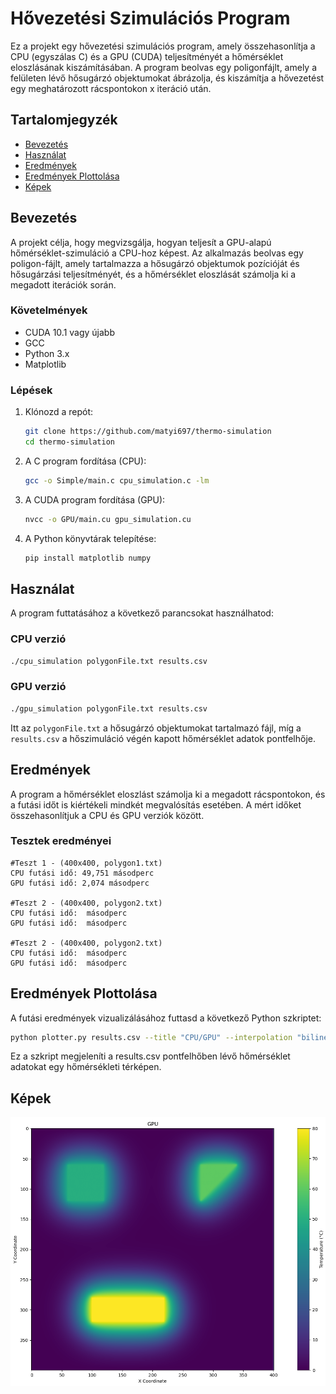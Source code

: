 # Hővezetési Szimulációs Program

Ez a projekt egy hővezetési szimulációs program, amely összehasonlítja a CPU (egyszálas C) és a GPU (CUDA) teljesítményét a hőmérséklet eloszlásának kiszámításában. A program beolvas egy poligonfájlt, amely a felületen lévő hősugárzó objektumokat ábrázolja, és kiszámítja a hővezetést egy meghatározott rácspontokon x iteráció után.

## Tartalomjegyzék

- [Bevezetés](#bevezetés)
- [Használat](#használat)
- [Eredmények](#eredmények)
- [Eredmények Plottolása](#eredmények-plottolása)
- [Képek](#képek)

## Bevezetés

A projekt célja, hogy megvizsgálja, hogyan teljesít a GPU-alapú hőmérséklet-szimuláció a CPU-hoz képest. Az alkalmazás beolvas egy poligon-fájlt, amely tartalmazza a hősugárzó objektumok pozícióját és hősugárzási teljesítményét, és a hőmérséklet eloszlását számolja ki a megadott iterációk során.

### Követelmények

- CUDA 10.1 vagy újabb
- GCC
- Python 3.x
- Matplotlib

### Lépések

1. Klónozd a repót:
   ```bash
   git clone https://github.com/matyi697/thermo-simulation
   cd thermo-simulation
   ```

2. A C program fordítása (CPU):
   ```bash
   gcc -o Simple/main.c cpu_simulation.c -lm
   ```

3. A CUDA program fordítása (GPU):
   ```bash
   nvcc -o GPU/main.cu gpu_simulation.cu
   ```

4. A Python könyvtárak telepítése:
   ```bash
   pip install matplotlib numpy
   ```

## Használat

A program futtatásához a következő parancsokat használhatod:

### CPU verzió
```bash
./cpu_simulation polygonFile.txt results.csv
```

### GPU verzió
```bash
./gpu_simulation polygonFile.txt results.csv
```

Itt az `polygonFile.txt` a hősugárzó objektumokat tartalmazó fájl, míg a `results.csv` a hőszimuláció végén kapott hőmérséklet adatok pontfelhője.

## Eredmények

A program a hőmérséklet eloszlást számolja ki a megadott rácspontokon, és a futási időt is kiértékeli mindkét megvalósítás esetében. A mért időket összehasonlítjuk a CPU és GPU verziók között.

### Tesztek eredményei
```plaintext
#Teszt 1 - (400x400, polygon1.txt)
CPU futási idő: 49,751 másodperc
GPU futási idő: 2,074 másodperc

#Teszt 2 - (400x400, polygon2.txt)
CPU futási idő:  másodperc
GPU futási idő:  másodperc

#Teszt 2 - (400x400, polygon2.txt)
CPU futási idő:  másodperc
GPU futási idő:  másodperc
```

## Eredmények Plottolása

A futási eredmények vizualizálásához futtasd a következő Python szkriptet:

```bash
python plotter.py results.csv --title "CPU/GPU" --interpolation "bilinear"
```

Ez a szkript megjeleníti a results.csv pontfelhőben lévő hőmérséklet adatokat egy hőmérsékleti térképen.

## Képek

![Hőmérséklet térkép CPU](Images/result_gpu.png)